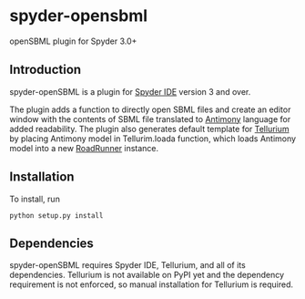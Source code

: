 # spyder-opensbml
openSBML plugin for Spyder 3.0+

## Introduction
spyder-openSBML is a plugin for [Spyder IDE](https://github.com/spyder-ide/spyder) version 3 and over. 

The plugin adds a function to directly open SBML files and create an editor window with the contents of SBML file translated to [Antimony](http://antimony.sourceforge.net/) language for added readability. 
The plugin also generates default template for [Tellurium](http://tellurium.analogmachine.org/) by placing Antimony model in Tellurim.loada function, which loads Antimony model into a new [RoadRunner](http://libroadrunner.org/) instance.

## Installation
To install, run

`python setup.py install`

## Dependencies
spyder-openSBML requires Spyder IDE, Tellurium, and all of its dependencies. Tellurium is not available on PyPI yet and the dependency requirement is not enforced, so manual installation for Tellurium is required.
